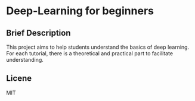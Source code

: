 # Deep-Learning for beginners

## Brief Description

This project aims to help students understand the basics of deep learning.
For each tutorial, there is a theoretical and practical part to facilitate understanding.

## Licene
MIT